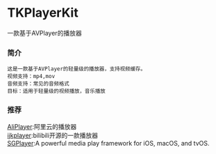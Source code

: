 # TKPlayerKit
一款基于AVPlayer的播放器

### 简介
    这是一款基于AVPlayer的轻量级的播放器，支持视频缓存。
    视频支持：mp4,mov
    音频支持：常见的音频格式
    目标：适用于轻量级的视频播放，音乐播放



### 推荐
  [AliPlayer](https://github.com/aliyunvideo/AliPlayerSDK):阿里云的播放器
  \
  [ijkplayer](https://github.com/bilibili/ijkplayer):bilibili开源的一款播放器
  \
  [SGPlayer](https://github.com/libobjc/SGPlayer):A powerful media play framework for iOS, macOS, and tvOS.
